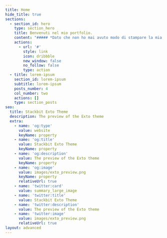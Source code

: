 ```yaml
---
title: Home
hide_title: true
sections:
  - section_id: hero
    type: section_hero
    title: Benvenuti nel mio portfolio.
    content: "##### *Dato che non ho mai avuto modo di stampare la mia tesi (mi sono laureato in pieno primo lockdown), ho deciso di pubblicarla online, in questo sito che voglio utilizzare anche come mio portfolio.*\n\nMi sono laureato in\_*Scienze Politiche e Relazioni internazionali*\_all’Università L’Orientale di Napoli, con una tesi di laurea in\_*Storia dell’Europa Orientale*\_sul\_**Ruolo del Calcio in URSS e Russia**\_*(Storia, politica, economia e società)*.\n\nLa storia e lo sport sono state mie due grandi passioni sin da quando sono piccolo e ogni volta cerco di inserirle in qualsiasi discorso mi trovo ad affrontare. Grazie alla disponibilità del Prof.[Fabio Bettanin](https://docenti.unior.it/index2.php?user_id=fbettanin\\&content_id_start=1)\_ho avuto modo di esplorare i rapporti che legavano il calcio con la politica, l’economia e la società dell’URSS prima e della Russia poi, Stati che mi hanno sempre affascinato e che ho amato studiare durante il mio percorso di studi.\n\nDi seguito riporto il capitolo introduttivo della tesi. Se poi siete interessati, troverete i link agli altri in fondo alla pagina.\n\n##\n\n## Storia del Calcio in URSS e Russia\n\n### Introduzione\n\nPolitica e sport sono intrecciati sin dai tempi antichi, grazie alla capacità dello sport di entrare nell’immaginario delle persone: basti pensare all’importanza dei giochi gladiatori per i romani, convocati più o meno regolarmente dagli imperatori per aggraziarsi il favore del popolo. Stessa cosa per il regime nazista e il regime fascista. Mussolini fece dell’insegnamento dell’educazione fisica nelle scuole il punto centrale della sua politica giovanile (assieme alla nascita dell’Organizzazione Nazionale Balilla), oltre a portare i Mondiali di calcio del 1934 in Italia (che li vinse). Le Olimpiadi di Berlino del 1936 furono l’occasione per Hitler di mostrare al mondo il livello raggiunto dalla Germania. Non faceva eccezione, rispetto agli altri due regimi del Novecento, l’Unione Sovietica. Lo sport in URSS veniva usato per promuovere la costruzione della nazione, l’integrazione, la difesa, la salute e l’igiene, le politiche sociali e il raggiungimento del riconoscimento e del prestigio internazionale . Dato che il gioco ha un ruolo fondamentale nell’educazione e nelle abitudini (soprattutto dei bambini), lo sport può avere un’ottima efficacia nel trasmettere i valori di un regime . L’Unione Sovietica lo usava per dimostrare la superiorità della società sovietica rispetto a quella occidentale. Rispetto al modello “atlantico”, lo sport sovietico differiva per la sua natura centralizzata: era il regime ad organizzare lo sport e non i club . Questo lo si poteva vedere anche nel calcio, con tutte le squadre di club che erano affiliate a un ente territoriale o a un’azienda (ad esempio il CSKA Mosca era affiliato all’Armata Rossa). Fenomeno identitario, sociale ed economico, il calcio, con la sua capacità di arrivare a tantissime persone non poteva che essere al centro della vita pubblica sovietica ed essere influenzato dalla politica interna ed internazionale (emblematici in questo senso la spedizione olimpica di Helsinki 1952 e le vicende dell’Europeo del 1960 o delle qualificazioni al Mondiale 1974). Con la dissoluzione dell’URSS nel 1991, la sua “eredità” venne raccolta dalla Russia. Dal 2000 la scena politica è dominata da Vladimir Putin, che ha usato lo sport, e il calcio in particolare, per permuovere l’identità nazionale e il patriottismo, per rafforzare l’immagine internazionale della Russia e per ingraziarsi il sostegno delle masse e degli oligarchi, grazie anche all’organizzazione di grandi eventi sportivi (le Olimpiadi invernali di Sočhi nel 2014 e i Mondiali di calcio nel 2018 su tutti). In tutto questo si sono insediati gli hooligans russi, famosi per il carattere violento e razzista delle loro azioni, utilizzati dai partiti di estrema destra come serbatoio di voti e forza da mobilitare in determinate occasioni.\n"
    actions:
      - url: '#'
        style: link
        icon: dribbble
        new_window: false
        no_follow: false
        type: action
  - title: lorem-ipsum
    section_id: lorem-ipsum
    subtitle: lorem-ipsum
    posts_number: 4
    col_number: two
    actions: []
    type: section_posts
seo:
  title: Stackbit Exto Theme
  description: The preview of the Exto theme
  extra:
    - name: 'og:type'
      value: website
      keyName: property
    - name: 'og:title'
      value: Stackbit Exto Theme
      keyName: property
    - name: 'og:description'
      value: The preview of the Exto theme
      keyName: property
    - name: 'og:image'
      value: images/exto_preview.png
      keyName: property
      relativeUrl: true
    - name: 'twitter:card'
      value: summary_large_image
    - name: 'twitter:title'
      value: Stackbit Exto Theme
    - name: 'twitter:description'
      value: The preview of the Exto theme
    - name: 'twitter:image'
      value: images/exto_preview.png
      relativeUrl: true
layout: advanced
---
```

